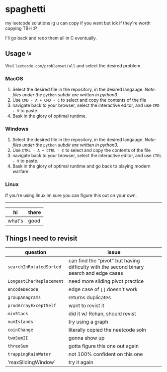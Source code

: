 # spaghetti

my leetcode solutions
ig u can copy if you want but idk if they're worth copying TBH :P

I'll go back and redo them all in C eventually.


## Usage <sup><sub>\s</sub></sup>
Visit `leetcode.com/problemset/all` and select the desired problem.

### MacOS
1. Select the desired file in the repository, in the desired langauge. *Note: files under the* `python` *subdir are written in python3.*
2. Use `CMD - A + CMD - C` to select and copy the contents of the file
3. navigate back to your browser, select the interactive editor, and use `CMD - V` to paste.
4. Bask in the glory of optimal runtime.


### Windows
1. Select the desired file in the repository, in the desired langauge. *Note: files under the* `python` *subdir are written in python3.*
2. Use `CTRL - A + CTRL - C` to select and copy the contents of the file
3. navigate back to your browser, select the interactive editor, and use `CTRL - V` to paste.
4. Bask in the glory of optimal runtime and go back to playing modern warfare.

### Linux
If you're using linux im sure you can figure this out on your own.


___ 

|hi    |there |
|------|------|
|what's|good  |



## Things I need to revisit


|question|issue|
|---|---|
|`searchInRotatedSorted`|can find the "pivot" but having difficulty with the second binary search and edge cases|
|`LongestCharReplacement`|need more sliding pivot practice|
|`encodeDecode`| edge case of `[]` doesn't work|
|`groupAnagrams`|returns duplicates|
|`prodArrayExceptSelf`|want to revist it|
|`minStack`|did it w/ Rohan, should revist|
|`numIslands`|try using a graph|
|`coinChange`|literally copied the neetcode soln|
|`twoSumII`|gonna show up|
|`threeSum`|gotta figure this one out again|
|`trappingRainWater`|not 100% confident on this one|
|'maxSlidingWindow`|try it again|


